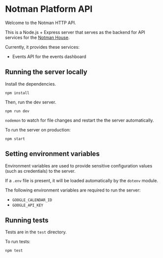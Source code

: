 # Notman Platform API

Welcome to the Notman HTTP API.

This is a Node.js + Express server that serves as the backend for API services
for the [Notman House](http://notman.org/).

Currently, it provides these services:

- Events API for the events dashboard


## Running the server locally

Install the dependencies.

`npm install`

Then, run the dev server.

`npm run dev`

`nodemon` to watch for file changes and restart the
the server automatically.

To run the server on production:

`npm start`

## Setting environment variables

Environment variables are used to provide sensitive configuration values (such as credentials) to the server.

If a `.env` file is present, it will be loaded automatically by the `dotenv` module.

The following environment variables are required to run the server:

- `GOOGLE_CALENDAR_ID`
- `GOOGLE_API_KEY`

## Running tests

Tests are in the `test` directory.

To run tests:

`npm test`
